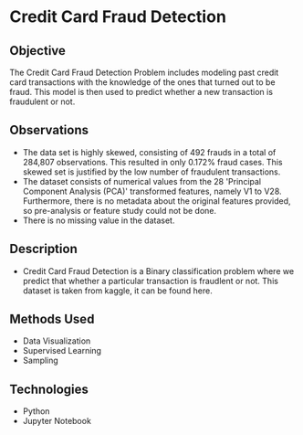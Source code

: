 # Credit Card Fraud Detection
## Objective
The Credit Card Fraud Detection Problem includes modeling past credit card transactions with the knowledge of the ones that turned out to be fraud. This model is then used to predict whether a new transaction is fraudulent or not.
## Observations
- The data set is highly skewed, consisting of 492 frauds in a total of 284,807 observations. This resulted in only 0.172% fraud cases. This skewed set is justified by the low number of fraudulent transactions.
- The dataset consists of numerical values from the 28 'Principal Component Analysis (PCA)' transformed features, namely V1 to V28. Furthermore, there is no metadata about the original features provided, so pre-analysis or feature study could not be done.
- There is no missing value in the dataset.
## Description
- Credit Card Fraud Detection is a Binary classification problem where we predict that whether a particular transaction is fraudlent or not.
This dataset is taken from kaggle, it can be found here.
## Methods Used
- Data Visualization
- Supervised Learning
- Sampling
## Technologies
- Python
- Jupyter Notebook

